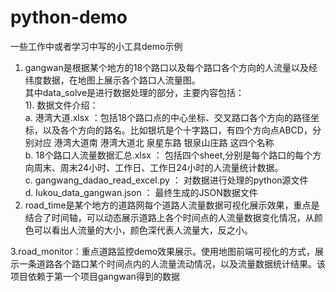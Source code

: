 # python-demo
一些工作中或者学习中写的小工具demo示例<br />
1.  gangwan是根据某个地方的18个路口以及每个路口各个方向的人流量以及经纬度数据，在地图上展示各个路口人流量图。<br />
    其中data_solve是进行数据处理的部分，主要内容包括：<br />
        1). 数据文件介绍：<br />
          a.	港湾大道.xlsx ：包括18个路口点的中心坐标、交叉路口各个方向的路径坐标，以及各个方向的路名。比如银坑是个十字路口，有四个方向点ABCD，分别对应 港湾大道南	港湾大道北	泉星东路	银泉山庄路 这四个名称<br />
          b.	18个路口人流量数据汇总.xlsx ： 包括四个sheet,分别是每个路口的每个方向周末、周末24小时、工作日、工作日24小时的人流量统计数据。<br />
          c.	gangwang_dadao_read_excel.py ： 对数据进行处理的python源文件<br />
          d.	lukou_data_gangwan.json ： 最终生成的JSON数据文件<br />
2.	 road_time是某个地方的道路网每个道路人流量数据可视化展示效果，重点是结合了时间轴，可以动态展示道路上各个时间点的人流量数据变化情况，从颜色可以看出人流量的大小，颜色深代表人流量大，反之小。

3.road_monitor：重点道路监控demo效果展示。使用地图前端可视化的方式，展示一条道路各个路口某个时间点内的人流量流动情况，以及流量数据统计结果。该项目依赖于第一个项目gangwan得到的数据	
        

